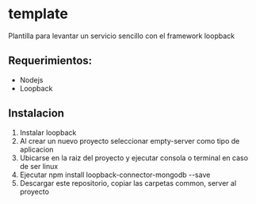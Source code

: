 # template
Plantilla para levantar un servicio sencillo con el framework loopback

## Requerimientos:
* Nodejs
* Loopback

## Instalacion

1. Instalar loopback
2. Al crear un nuevo proyecto seleccionar empty-server como tipo de aplicacion
3. Ubicarse en la raiz del proyecto y ejecutar consola o terminal en caso de ser linux
4. Ejecutar npm install loopback-connector-mongodb --save
5. Descargar este repositorio, copiar las carpetas common, server al proyecto
